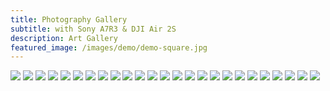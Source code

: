 ```yaml
---
title: Photography Gallery
subtitle: with Sony A7R3 & DJI Air 2S
description: Art Gallery
featured_image: /images/demo/demo-square.jpg
---
```



<div class="gallery" data-columns="3">
    <img src="/images/gallery/lbyz.jpg">
    <img src="/images/gallery/slowmo_boomerang.gif">
    <img src="/images/gallery/anmq.jpg">
    <img src="/images/gallery/cnf.jpg">
    <img src="/images/gallery/qkst-star.jpg">
    <img src="/images/gallery/sailimu.jpg">
    <img src="/images/gallery/village.jpg">
    <img src="/images/gallery/menyuan.jpg">
    <img src="/images/gallery/meili.jpg">
    <img src="/images/gallery/geisel.jpg">
    <img src="/images/gallery/g214.jpg">
    <img src="/images/gallery/edgeijen.jpg">
    <img src="/images/gallery/mzm.jpg">
    <img src="/images/gallery/duku.jpg">
    <img src="/images/gallery/xiata.jpg">
    <img src="/images/gallery/kremlin.jpg">
    <img src="/images/gallery/atlanta.jpg">
    <img src="/images/gallery/mm-road.jpg">
    <img src="/images/gallery/wnd.jpg">
    <img src="/images/gallery/star.jpg">
    <img src="/images/gallery/xiapu.jpg">
    <img src="/images/gallery/FoggyBromoHorse.jpg">
    <img src="/images/gallery/trump.jpg">
    <img src="/images/gallery/smoke-bw.jpg">
    <img src="/images/gallery/ijenLake.jpg">
</div>

<!-- <img src="/images/gallery/.jpg"> -->